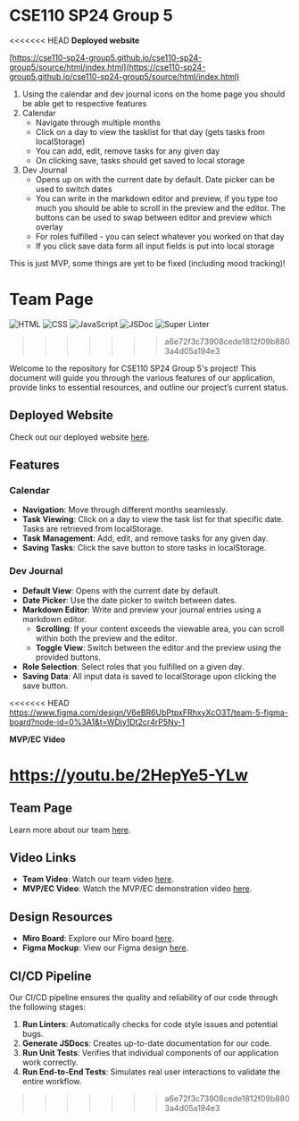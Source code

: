 # CSE110 SP24 Group 5

<<<<<<< HEAD
**Deployed website**

[https://cse110-sp24-group5.github.io/cse110-sp24-group5/source/html/index.html](https://cse110-sp24-group5.github.io/cse110-sp24-group5/source/html/index.html)

1. Using the calendar and dev journal icons on the home page you should be able get to respective features
2. Calendar
    - Navigate through multiple months
    - Click on a day to view the tasklist for that day (gets tasks from localStorage)
    - You can add, edit, remove tasks for any given day
    - On clicking save, tasks should get saved to local storage
3. Dev Journal
    - Opens up on with the current date by default. Date picker can be used to switch dates
    - You can write in the markdown editor and preview, if you type too much you should be able to scroll in the preview and the editor. The buttons can be used to swap between editor and preview which overlay
    - For roles fulfilled - you can select whatever you worked on that day
    - If you click save data form all input fields is put into local storage

This is just MVP, some things are yet to be fixed (including mood tracking)!

**Team Page**
=======
![HTML](https://img.shields.io/badge/HTML-5E5C5C?style=for-the-badge&logo=html5)
![CSS](https://img.shields.io/badge/CSS-5E5C5C?style=for-the-badge&logo=css3)
![JavaScript](https://img.shields.io/badge/JavaScript-5E5C5C?style=for-the-badge&logo=javascript)
![JSDoc](https://img.shields.io/badge/JSDoc-5E5C5C?style=for-the-badge&logo=jsdoc)
![Super Linter](https://img.shields.io/badge/Super%20Linter-5E5C5C?style=for-the-badge&logo=github-actions)
>>>>>>> a6e72f3c73908cede1812f09b8803a4d05a194e3

Welcome to the repository for CSE110 SP24 Group 5's project! This document will guide you through the various features of our application, provide links to essential resources, and outline our project’s current status.

## Deployed Website

Check out our deployed website [here](https://cse110-sp24-group5.github.io/cse110-sp24-group5/source/html/index.html).

## Features

### Calendar
- **Navigation**: Move through different months seamlessly.
- **Task Viewing**: Click on a day to view the task list for that specific date. Tasks are retrieved from localStorage.
- **Task Management**: Add, edit, and remove tasks for any given day.
- **Saving Tasks**: Click the save button to store tasks in localStorage.

### Dev Journal
- **Default View**: Opens with the current date by default.
- **Date Picker**: Use the date picker to switch between dates.
- **Markdown Editor**: Write and preview your journal entries using a markdown editor.
  - **Scrolling**: If your content exceeds the viewable area, you can scroll within both the preview and the editor.
  - **Toggle View**: Switch between the editor and the preview using the provided buttons.
- **Role Selection**: Select roles that you fulfilled on a given day.
- **Saving Data**: All input data is saved to localStorage upon clicking the save button.

<<<<<<< HEAD
https://www.figma.com/design/V6eBR6UbPtpxFRhxyXcO3T/team-5-figma-board?node-id=0%3A1&t=WDiy1Dt2cr4rP5Ny-1

**MVP/EC Video**

https://youtu.be/2HepYe5-YLw
=======
## Team Page

Learn more about our team [here](https://cse110-sp24-group5.github.io/cse110-sp24-group5/admin/team).

## Video Links

- **Team Video**: Watch our team video [here](https://www.youtube.com/watch?v=mqnLJw1I7lg).
- **MVP/EC Video**: Watch the MVP/EC demonstration video [here](https://youtu.be/2HepYe5-YLw).

## Design Resources

- **Miro Board**: Explore our Miro board [here](https://miro.com/app/board/uXjVKMiOIZM=/).
- **Figma Mockup**: View our Figma design [here](https://www.figma.com/design/V6eBR6UbPtpxFRhxyXcO3T/team-5-figma-board?node-id=0%3A1&t=WDiy1Dt2cr4rP5Ny-1).

## CI/CD Pipeline

Our CI/CD pipeline ensures the quality and reliability of our code through the following stages:

1. **Run Linters**: Automatically checks for code style issues and potential bugs. 
2. **Generate JSDocs**: Creates up-to-date documentation for our code. 
3. **Run Unit Tests**: Verifies that individual components of our application work correctly. 
4. **Run End-to-End Tests**: Simulates real user interactions to validate the entire workflow. 
>>>>>>> a6e72f3c73908cede1812f09b8803a4d05a194e3
